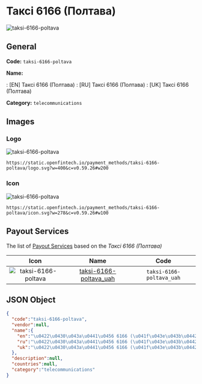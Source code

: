 
# Таксі 6166 (Полтава) 
![taksi-6166-poltava](https://static.openfintech.io/payment_methods/taksi-6166-poltava/logo.svg?w=400&c=v0.59.26#w200)  

## General 
**Code:** `taksi-6166-poltava` 
 
**Name:** 
 
:	[EN] Таксі 6166 (Полтава) 
:	[RU] Таксі 6166 (Полтава) 
:	[UK] Таксі 6166 (Полтава) 
 
**Category:** `telecommunications` 
 

## Images 

### Logo 
![taksi-6166-poltava](https://static.openfintech.io/payment_methods/taksi-6166-poltava/logo.svg?w=400&c=v0.59.26#w200)  

```
https://static.openfintech.io/payment_methods/taksi-6166-poltava/logo.svg?w=400&c=v0.59.26#w200
```  

### Icon 
![taksi-6166-poltava](https://static.openfintech.io/payment_methods/taksi-6166-poltava/icon.svg?w=278&c=v0.59.26#w100)  

```
https://static.openfintech.io/payment_methods/taksi-6166-poltava/icon.svg?w=278&c=v0.59.26#w100
```  

## Payout Services 
 
The list of [Payout Services](/payout-services/) based on the _Таксі 6166 (Полтава)_ 

|Icon|Name|Code| 
|:---:|:---:|:---:| 
|![taksi-6166-poltava](https://static.openfintech.io/payout_methods/taksi-6166-poltava/icon.svg?w=278&c=v0.59.26#w40) |[taksi-6166-poltava_uah](/payout-services/taksi-6166-poltava_uah/)|`taksi-6166-poltava_uah`| 
 

## JSON Object 

```json
{
  "code":"taksi-6166-poltava",
  "vendor":null,
  "name":{
    "en":"\u0422\u0430\u043a\u0441\u0456 6166 (\u041f\u043e\u043b\u0442\u0430\u0432\u0430)",
    "ru":"\u0422\u0430\u043a\u0441\u0456 6166 (\u041f\u043e\u043b\u0442\u0430\u0432\u0430)",
    "uk":"\u0422\u0430\u043a\u0441\u0456 6166 (\u041f\u043e\u043b\u0442\u0430\u0432\u0430)"
  },
  "description":null,
  "countries":null,
  "category":"telecommunications"
}
```  
